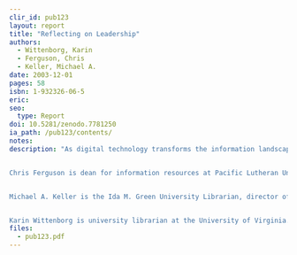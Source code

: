```yaml
---
clir_id: pub123
layout: report
title: "Reflecting on Leadership"
authors: 
  - Wittenborg, Karin 
  - Ferguson, Chris 
  - Keller, Michael A. 
date: 2003-12-01
pages: 58
isbn: 1-932326-06-5
eric:
seo:
  type: Report
doi: 10.5281/zenodo.7781250
ia_path: /pub123/contents/
notes:
description: "As digital technology transforms the information landscape, libraries must chart their course in an increasingly fluid, complex environment. How is this new environment redefining leadership in the information professions? What are the personal qualities that produce effective information leaders? CLIR invited three leaders in librarianship to write personally and candidly about what they believe leadership is, how they developed an understanding of their own leadership styles, and how they apply that self-understanding to their daily responsibilities.


Chris Ferguson is dean for information resources at Pacific Lutheran University.


Michael A. Keller is the Ida M. Green University Librarian, director of academic information resources at Stanford University, publisher of HighWire Press, and publisher of Stanford University Press.


Karin Wittenborg is university librarian at the University of Virginia."
files:
  - pub123.pdf
---
```

